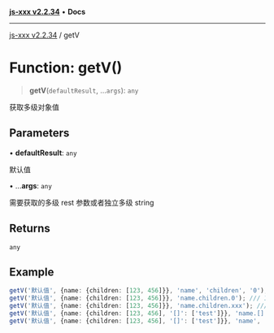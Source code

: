 [**js-xxx v2.2.34**](../README.md) • **Docs**

***

[js-xxx v2.2.34](../README.md) / getV

# Function: getV()

> **getV**(`defaultResult`, ...`args`): `any`

获取多级对象值

## Parameters

• **defaultResult**: `any`

默认值

• ...**args**: `any`

需要获取的多级 rest 参数或者独立多级 string

## Returns

`any`

## Example

```ts
getV('默认值', {name: {children: [123, 456]}}, 'name', 'children', '0'); /// 123
getV('默认值', {name: {children: [123, 456]}}, 'name.children.0'); /// 123
getV('默认值', {name: {children: [123, 456]}}, 'name.children.xxx'); /// 默认值
getV('默认值', {name: {children: [123, 456], '[]': ['test']}}, 'name.[].0'); /// 'test'
getV('默认值', {name: {children: [123, 456], '[]': ['test']}}, 'name', '[]', 0); /// 'test'
```
